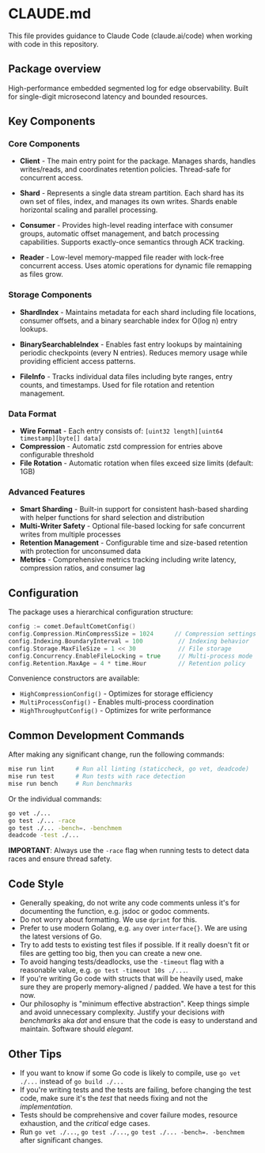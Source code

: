 # CLAUDE.md

This file provides guidance to Claude Code (claude.ai/code) when working with
code in this repository.

## Package overview

High-performance embedded segmented log for edge observability. Built for single-digit microsecond latency and bounded resources.

## Key Components

### Core Components

- **Client** - The main entry point for the package. Manages shards, handles writes/reads, and coordinates retention policies. Thread-safe for concurrent access.

- **Shard** - Represents a single data stream partition. Each shard has its own set of files, index, and manages its own writes. Shards enable horizontal scaling and parallel processing.

- **Consumer** - Provides high-level reading interface with consumer groups, automatic offset management, and batch processing capabilities. Supports exactly-once semantics through ACK tracking.

- **Reader** - Low-level memory-mapped file reader with lock-free concurrent access. Uses atomic operations for dynamic file remapping as files grow.

### Storage Components

- **ShardIndex** - Maintains metadata for each shard including file locations, consumer offsets, and a binary searchable index for O(log n) entry lookups.

- **BinarySearchableIndex** - Enables fast entry lookups by maintaining periodic checkpoints (every N entries). Reduces memory usage while providing efficient access patterns.

- **FileInfo** - Tracks individual data files including byte ranges, entry counts, and timestamps. Used for file rotation and retention management.

### Data Format

- **Wire Format** - Each entry consists of: `[uint32 length][uint64 timestamp][byte[] data]`
- **Compression** - Automatic zstd compression for entries above configurable threshold
- **File Rotation** - Automatic rotation when files exceed size limits (default: 1GB)

### Advanced Features

- **Smart Sharding** - Built-in support for consistent hash-based sharding with helper functions for shard selection and distribution
- **Multi-Writer Safety** - Optional file-based locking for safe concurrent writes from multiple processes
- **Retention Management** - Configurable time and size-based retention with protection for unconsumed data
- **Metrics** - Comprehensive metrics tracking including write latency, compression ratios, and consumer lag

## Configuration

The package uses a hierarchical configuration structure:

```go
config := comet.DefaultCometConfig()
config.Compression.MinCompressSize = 1024      // Compression settings
config.Indexing.BoundaryInterval = 100          // Indexing behavior
config.Storage.MaxFileSize = 1 << 30            // File storage
config.Concurrency.EnableFileLocking = true     // Multi-process mode
config.Retention.MaxAge = 4 * time.Hour         // Retention policy
```

Convenience constructors are available:

- `HighCompressionConfig()` - Optimizes for storage efficiency
- `MultiProcessConfig()` - Enables multi-process coordination
- `HighThroughputConfig()` - Optimizes for write performance

## Common Development Commands

After making any significant change, run the following commands:

```bash
mise run lint      # Run all linting (staticcheck, go vet, deadcode)
mise run test      # Run tests with race detection
mise run bench     # Run benchmarks
```

Or the individual commands:

```bash
go vet ./...
go test ./... -race
go test ./... -bench=. -benchmem
deadcode -test ./...
```

**IMPORTANT**: Always use the `-race` flag when running tests to detect data races and ensure thread safety.

## Code Style

- Generally speaking, do not write any code comments unless it's for documenting the function, e.g. jsdoc or godoc comments.
- Do not worry about formatting. We use `dprint` for this.
- Prefer to use modern Golang, e.g. `any` over `interface{}`. We are using the latest versions of Go.
- Try to add tests to existing test files if possible. If it really doesn't fit or files are getting too big, then you can create a new one.
- To avoid hanging tests/deadlocks, use the `-timeout` flag with a reasonable value, e.g. `go test -timeout 10s ./...`.
- If you're writing Go code with structs that will be heavily used, make sure they are properly memory-aligned / padded. We have a test for this now.
- Our philosophy is "minimum effective abstraction". Keep things simple and avoid unnecessary complexity. Justify your decisions _with benchmarks_ aka _dat_ and ensure that the code is easy to understand and maintain. Software should _elegant_.

## Other Tips

- If you want to know if some Go code is likely to compile, use `go vet ./...` instead of `go build ./...`
- If you're writing tests and the tests are failing, before changing the test code, make sure it's the _test_ that needs fixing and not the _implementation_.
- Tests should be comprehensive and cover failure modes, resource exhaustion, and the _critical_ edge cases.
- Run `go vet ./...`, `go test ./...`, `go test ./... -bench=. -benchmem` after significant changes.
